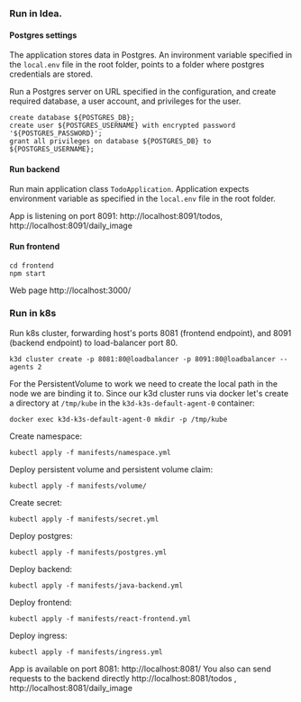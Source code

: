 ### Run in Idea.

#### Postgres settings

The application stores data in Postgres.
An invironment variable specified in the `local.env` file in the root folder,
points to a folder where postgres credentials are stored.

Run a Postgres server on URL specified in the configuration, and create
required database, a user account, and privileges for the user.

```shell
create database ${POSTGRES_DB};
create user ${POSTGRES_USERNAME} with encrypted password '${POSTGRES_PASSWORD}';
grant all privileges on database ${POSTGRES_DB} to ${POSTGRES_USERNAME};
```

#### Run backend

Run main application class `TodoApplication`.
Application expects environment variable as specified in the `local.env` file in the root folder.

App is listening on port 8091: http://localhost:8091/todos, http://localhost:8091/daily_image

#### Run frontend

```shell
cd frontend
npm start
```

Web page http://localhost:3000/

### Run in k8s

Run k8s cluster, forwarding host's ports 8081 (frontend endpoint), and 8091 (backend endpoint) to load-balancer port 80.

```shell
k3d cluster create -p 8081:80@loadbalancer -p 8091:80@loadbalancer --agents 2
```

For the PersistentVolume to work we need to create the local path in the node we are binding it to.
Since our k3d cluster runs via docker let's create a directory at
`/tmp/kube`
in the `k3d-k3s-default-agent-0` container:

```shell
docker exec k3d-k3s-default-agent-0 mkdir -p /tmp/kube
````

Create namespace:

```shell
kubectl apply -f manifests/namespace.yml
```

Deploy persistent volume and persistent volume claim:

```shell
kubectl apply -f manifests/volume/
```

Create secret:
```shell
kubectl apply -f manifests/secret.yml
```

Deploy postgres:
```shell
kubectl apply -f manifests/postgres.yml

```


Deploy backend:

```shell
kubectl apply -f manifests/java-backend.yml
```

Deploy frontend:
```shell
kubectl apply -f manifests/react-frontend.yml
```

Deploy ingress:
```shell
kubectl apply -f manifests/ingress.yml
```

App is available on port 8081: http://localhost:8081/
You also can send requests to the backend directly http://localhost:8081/todos , http://localhost:8081/daily_image 
